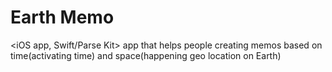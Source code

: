 # Earth Memo
&lt;iOS app, Swift/Parse Kit> app that helps people creating memos based on time(activating time) and space(happening geo location on Earth)
